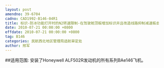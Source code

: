 ```yaml
---
layout: post
amendno: 39-6704
cadno: CAD1992-B146-04R1
title: 标识-防冰功能打开时的N2转速限制-在驾驶舱顶板增加标识并且改造线路抑制减速板自动收回功能-取消
date: 2010-07-21 00:00:00 +0800
effdate: 2010-07-21 00:00:00 +0800
tag: B146
categories: 民航西北地区管理局适航审定处
author: 邢军
---
```


##适用范围:
安装了Honeywell ALF502R发动机的所有系列BAe146飞机。

